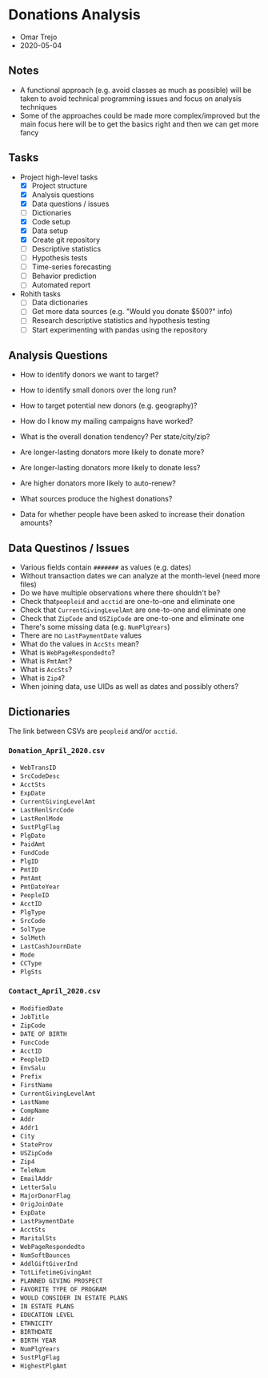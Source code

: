 
# Donations Analysis

- Omar Trejo
- 2020-05-04

## Notes

- A functional approach (e.g. avoid classes as much as possible) will be taken
  to avoid technical programming issues and focus on analysis techniques
- Some of the approaches could be made more complex/improved but the main focus
  here will be to get the basics right and then we can get more fancy

## Tasks

- Project high-level tasks
    - [x] Project structure
    - [x] Analysis questions
    - [x] Data questions / issues
    - [ ] Dictionaries
    - [x] Code setup
    - [x] Data setup
    - [x] Create git repository
    - [ ] Descriptive statistics
    - [ ] Hypothesis tests
    - [ ] Time-series forecasting
    - [ ] Behavior prediction
    - [ ] Automated report

- Rohith tasks
    - [ ] Data dictionaries
    - [ ] Get more data sources (e.g. "Would you donate $500?" info)
    - [ ] Research descriptive statistics and hypothesis testing
    - [ ] Start experimenting with pandas using the repository

## Analysis Questions

- How to identify donors we want to target?
- How to identify small donors over the long run?
- How to target potential new donors (e.g. geography)?
- How do I know my mailing campaigns have worked?

- What is the overall donation tendency? Per state/city/zip?
- Are longer-lasting donators more likely to donate more?
- Are longer-lasting donators more likely to donate less?
- Are higher donators more likely to auto-renew?
- What sources produce the highest donations?

- Data for whether people have been asked to increase their donation amounts?

## Data Questinos / Issues

- Various fields contain `#######` as values (e.g. dates)
- Without transaction dates we can analyze at the month-level (need more files)
- Do we have multiple observations where there shouldn't be?
- Check that`peopleid` and `acctid` are one-to-one and eliminate one
- Check that `CurrentGivingLevelAmt` are one-to-one and eliminate one
- Check that `ZipCode` and `USZipCode` are one-to-one and eliminate one
- There's some missing data (e.g. `NumPlgYears`)
- There are no `LastPaymentDate` values
- What do the values in `AccSts` mean?
- What is `WebPageRespondedto`?
- What is `PmtAmt`?
- What is `AccSts`?
- What is `Zip4`?
- When joining data, use UIDs as well as dates and possibly others?

## Dictionaries

The link between CSVs are `peopleid` and/or `acctid`.

### `Donation_April_2020.csv`

- `WebTransID`
- `SrcCodeDesc`
- `AcctSts`
- `ExpDate`
- `CurrentGivingLevelAmt`
- `LastRenlSrcCode`
- `LastRenlMode`
- `SustPlgFlag`
- `PlgDate`
- `PaidAmt`
- `FundCode`
- `PlgID`
- `PmtID`
- `PmtAmt`
- `PmtDateYear`
- `PeopleID`
- `AcctID`
- `PlgType`
- `SrcCode`
- `SolType`
- `SolMeth`
- `LastCashJournDate`
- `Mode`
- `CCType`
- `PlgSts`

### `Contact_April_2020.csv`

- `ModifiedDate`
- `JobTitle`
- `ZipCode`
- `DATE OF BIRTH`
- `FuncCode`
- `AcctID`
- `PeopleID`
- `EnvSalu`
- `Prefix`
- `FirstName`
- `CurrentGivingLevelAmt`
- `LastName`
- `CompName`
- `Addr`
- `Addr1`
- `City`
- `StateProv`
- `USZipCode`
- `Zip4`
- `TeleNum`
- `EmailAddr`
- `LetterSalu`
- `MajorDonorFlag`
- `OrigJoinDate`
- `ExpDate`
- `LastPaymentDate`
- `AcctSts`
- `MaritalSts`
- `WebPageRespondedto`
- `NumSoftBounces`
- `AddlGiftGiverInd`
- `TotLifetimeGivingAmt`
- `PLANNED GIVING PROSPECT`
- `FAVORITE TYPE OF PROGRAM`
- `WOULD CONSIDER IN ESTATE PLANS`
- `IN ESTATE PLANS`
- `EDUCATION LEVEL`
- `ETHNICITY`
- `BIRTHDATE`
- `BIRTH YEAR`
- `NumPlgYears`
- `SustPlgFlag`
- `HighestPlgAmt`
